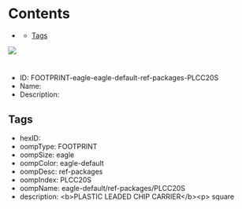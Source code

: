 



Contents
========

* [](#)
	* [Tags](#tags)
  
![][im]
# 

- ID: FOOTPRINT-eagle-eagle-default-ref-packages-PLCC20S
- Name: 
- Description: 

## Tags

- hexID: 
- oompType: FOOTPRINT
- oompSize: eagle
- oompColor: eagle-default
- oompDesc: ref-packages
- oompIndex: PLCC20S
- oompName: eagle-default/ref-packages/PLCC20S
- description: &lt;b&gt;PLASTIC LEADED CHIP CARRIER&lt;/b&gt;&lt;p&gt;&#xD;
square



[im]: image.png
